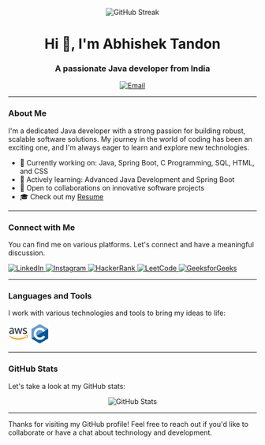 <!-- GitHub Streak -->
<p align="center">
  <img src="https://github-readme-streak-stats.herokuapp.com/?user=tandon245" alt="GitHub Streak" />
</p>

<!-- Your Information -->
<h1 align="center">Hi 👋, I'm <b>Abhishek Tandon</b></h1>
<h3 align="center">A passionate Java developer from India</h3>

<p align="center">
  <a href="mailto:tandonabhishek245@gmail.com">
    <img src="https://img.shields.io/badge/Email-Drop%20me%20a%20message-blue" alt="Email" />
  </a>
</p>

---

### About Me

I'm a dedicated Java developer with a strong passion for building robust, scalable software solutions. My journey in the world of coding has been an exciting one, and I'm always eager to learn and explore new technologies.

- 💼 Currently working on: Java, Spring Boot, C Programming, SQL, HTML, and CSS
- 🌱 Actively learning: Advanced Java Development and Spring Boot
- 👯 Open to collaborations on innovative software projects
- 🎓 Check out my [Resume](https://docs.google.com/document/d/1paNjovSrD4W1RP34llG0CK3gRo0i4FVd/edit?usp=sharing&ouid=104017589111202448870&rtpof=true&sd=true)

---

### Connect with Me

You can find me on various platforms. Let's connect and have a meaningful discussion.

<p align="left">
  <a href="https://www.linkedin.com/in/er-abhishek-tandon-3120a1220/">
    <img src="https://img.shields.io/badge/LinkedIn-Connect-blue" alt="LinkedIn" />
  </a>
  <a href="https://www.instagram.com/abhi_tandon25/">
    <img src="https://img.shields.io/badge/Instagram-Follow-ff69b4" alt="Instagram" />
  </a>
  <a href="https://www.hackerrank.com/tandonabhishek21">
    <img src="https://img.shields.io/badge/HackerRank-Follow-brightgreen" alt="HackerRank" />
  </a>
  <a href="https://leetcode.com/AbhiTandon2617">
    <img src="https://img.shields.io/badge/LeetCode-Compete-orange" alt="LeetCode" />
  </a>
  <a href="https://auth.geeksforgeeks.org/user/tandon245">
    <img src="https://img.shields.io/badge/GeeksforGeeks-Follow-yellow" alt="GeeksforGeeks" />
  </a>
</p>

---

### Languages and Tools

I work with various technologies and tools to bring my ideas to life:

<p align="left">
  <img src="https://raw.githubusercontent.com/devicons/devicon/master/icons/amazonwebservices/amazonwebservices-original-wordmark.svg" alt="AWS" width="40" height="40" />
  <img src="https://raw.githubusercontent.com/devicons/devicon/master/icons/c/c-original.svg" alt="C" width="40" height="40" />
  <!-- Add more icons for your other tools and languages here -->
</p>

---

### GitHub Stats

Let's take a look at my GitHub stats:

<p align="center">
  <img src="https://github-readme-stats.vercel.app/api?username=tandon245&show_icons=true&theme=dark" alt="GitHub Stats" />
</p>

---

Thanks for visiting my GitHub profile! Feel free to reach out if you'd like to collaborate or have a chat about technology and development.
